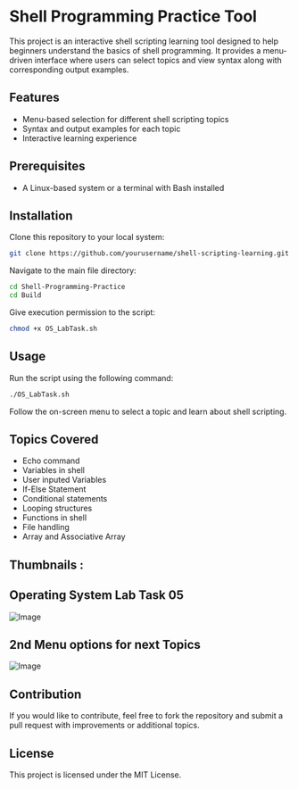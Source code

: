 # Shell Programming Practice Tool

This project is an interactive shell scripting learning tool designed to help beginners understand the basics of shell programming. It provides a menu-driven interface where users can select topics and view syntax along with corresponding output examples.

## Features
- Menu-based selection for different shell scripting topics
- Syntax and output examples for each topic
- Interactive learning experience

## Prerequisites
- A Linux-based system or a terminal with Bash installed

## Installation
Clone this repository to your local system:
```sh
git clone https://github.com/yourusername/shell-scripting-learning.git
```
Navigate to the main file directory:
```sh
cd Shell-Programming-Practice
cd Build
```
Give execution permission to the script:
```sh
chmod +x OS_LabTask.sh
```

## Usage
Run the script using the following command:
```sh
./OS_LabTask.sh
```
Follow the on-screen menu to select a topic and learn about shell scripting.

## Topics Covered
- Echo command
- Variables in shell
- User inputed Variables
- If-Else Statement
- Conditional statements
- Looping structures
- Functions in shell
- File handling
- Array and Associative Array

## Thumbnails : 
## Operating System Lab Task 05
![Image](https://github.com/user-attachments/assets/29c65aa7-78e0-4691-bd1f-5caa365a6057)

## 2nd Menu options for next Topics
![Image](https://github.com/user-attachments/assets/3f4e445d-fb30-420f-9ed2-ff67818b25e1)

## Contribution
If you would like to contribute, feel free to fork the repository and submit a pull request with improvements or additional topics.

## License
This project is licensed under the MIT License.

